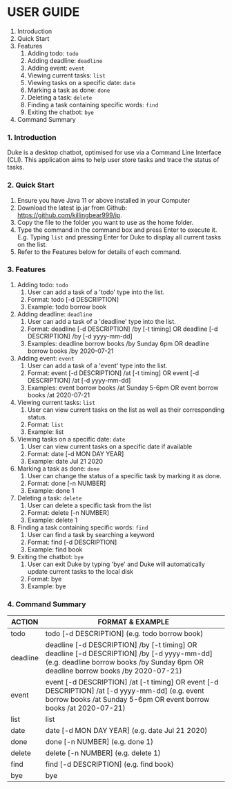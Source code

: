 # USER GUIDE

1. Introduction
2. Quick Start
3. Features
   1. Adding todo: `todo`
   2. Adding deadline: `deadline`
   3. Adding event: `event`
   4. Viewing current tasks: `list`
   5. Viewing tasks on a specific date: `date`
   6. Marking a task as done: `done`
   7. Deleting a task: `delete`
   8. Finding a task containing specific words: `find`
   9. Exiting the chatbot: `bye`
4. Command Summary

### 1. Introduction

Duke is a desktop chatbot, optimised for use via a Command Line Interface (CLI). This application aims to help user store tasks and trace the status of tasks.

### 2. Quick Start

1. Ensure you have Java 11 or above installed in your Computer
2. Download the latest ip.jar from Github: https://github.com/killingbear999/ip.
3. Copy the file to the folder you want to use as the home folder.
4. Type the command in the command box and press Enter to execute it.  
   E.g. Typing `list` and pressing Enter for Duke to display all current tasks on the list.
5. Refer to the Features below for details of each command.

### 3. Features

1. Adding todo: `todo`
   1. User can add a task of a 'todo' type into the list.
   2. Format: todo [-d DESCRIPTION]
   3. Example: todo borrow book
2. Adding deadline: `deadline`
   1. User can add a task of a 'deadline' type into the list.
   2. Format: deadline [-d DESCRIPTION] /by [-t timing] OR deadline [-d DESCRIPTION] /by [-d yyyy-mm-dd]
   3. Examples: deadline borrow books /by Sunday 6pm OR deadline borrow books /by 2020-07-21
3. Adding event: `event`
   1. User can add a task of a 'event' type into the list.
   2. Format: event [-d DESCRIPTION] /at [-t timing] OR event [-d DESCRIPTION] /at [-d yyyy-mm-dd]
   3. Examples: event borrow books /at Sunday 5-6pm OR event borrow books /at 2020-07-21
4. Viewing current tasks: `list`
   1. User can view current tasks on the list as well as their corresponding status.
   2. Format: `list`
   3. Example: list
5. Viewing tasks on a specific date: `date`
   1. User can view current tasks on a specific date if available
   2. Format: date [-d MON DAY YEAR]
   3. Example: date Jul 21 2020
6. Marking a task as done: `done`
   1. User can change the status of a specific task by marking it as done.
   2. Format: done [-n NUMBER]
   3. Example: done 1
7. Deleting a task: `delete`
   1. User can delete a specific task from the list
   2. Format: delete [-n NUMBER]
   3. Example: delete 1
8. Finding a task containing specific words: `find`
   1. User can find a task by searching a keyword
   2. Format: find [-d DESCRIPTION]
   3. Example: find book
9. Exiting the chatbot: `bye`
   1. User can exit Duke by typing 'bye' and Duke will automatically update current tasks to the local disk
   2. Format: bye
   3. Example: bye

### 4. Command Summary

ACTION | FORMAT & EXAMPLE
--------------------------------|--------------------------------------------------------------
todo | todo [-d DESCRIPTION]  (e.g. todo borrow book)
deadline | deadline [-d DESCRIPTION] /by [-t timing] OR deadline [-d DESCRIPTION] /by [-d yyyy-mm-dd] (e.g. deadline borrow books /by Sunday 6pm OR deadline borrow books /by 2020-07-21)
event |  event [-d DESCRIPTION] /at [-t timing] OR event [-d DESCRIPTION] /at [-d yyyy-mm-dd] (e.g. event borrow books /at Sunday 5-6pm OR event borrow books /at 2020-07-21)
list | list
date | date [-d MON DAY YEAR] (e.g. date Jul 21 2020)
done | done [-n NUMBER] (e.g. done 1)
delete | delete [-n NUMBER] (e.g. delete 1)
find | find [-d DESCRIPTION] (e.g. find book)
bye | bye
